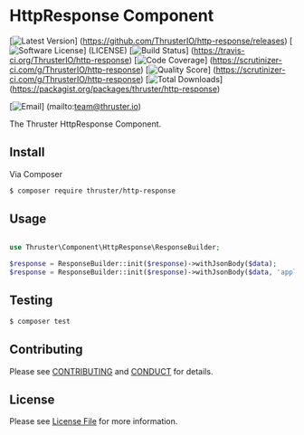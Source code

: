 # HttpResponse Component

[![Latest Version](https://img.shields.io/github/release/ThrusterIO/http-response.svg?style=flat-square)]
(https://github.com/ThrusterIO/http-response/releases)
[![Software License](https://img.shields.io/badge/license-MIT-brightgreen.svg?style=flat-square)]
(LICENSE)
[![Build Status](https://img.shields.io/travis/ThrusterIO/http-response.svg?style=flat-square)]
(https://travis-ci.org/ThrusterIO/http-response)
[![Code Coverage](https://img.shields.io/scrutinizer/coverage/g/ThrusterIO/http-response.svg?style=flat-square)]
(https://scrutinizer-ci.com/g/ThrusterIO/http-response)
[![Quality Score](https://img.shields.io/scrutinizer/g/ThrusterIO/http-response.svg?style=flat-square)]
(https://scrutinizer-ci.com/g/ThrusterIO/http-response)
[![Total Downloads](https://img.shields.io/packagist/dt/thruster/http-response.svg?style=flat-square)]
(https://packagist.org/packages/thruster/http-response)

[![Email](https://img.shields.io/badge/email-team@thruster.io-blue.svg?style=flat-square)]
(mailto:team@thruster.io)

The Thruster HttpResponse Component.


## Install

Via Composer

```bash
$ composer require thruster/http-response
```

## Usage

```php

use Thruster\Component\HttpResponse\ResponseBuilder;

$response = ResponseBuilder::init($response)->withJsonBody($data);
$response = ResponseBuilder::init($response)->withJsonBody($data, 'application/vnd.thruster+json');
```


## Testing

```bash
$ composer test
```


## Contributing

Please see [CONTRIBUTING](CONTRIBUTING.md) and [CONDUCT](CONDUCT.md) for details.


## License

Please see [License File](LICENSE) for more information.
